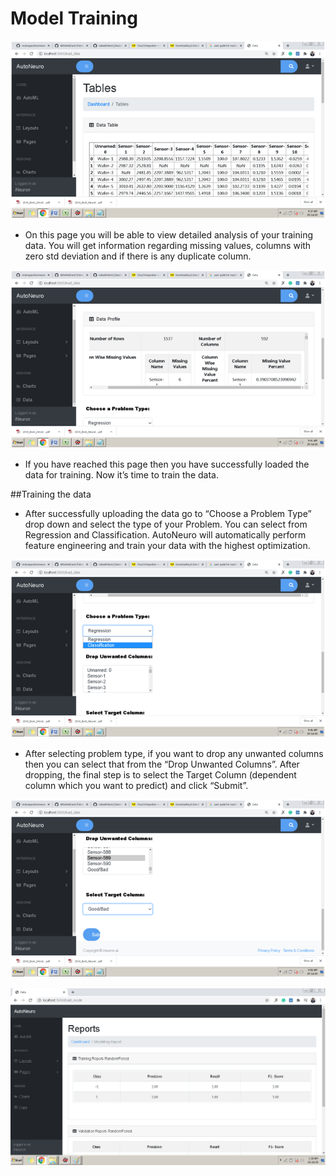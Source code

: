 # Model Training


![Data Table](../img/img4.png)

- On this page you will be able to view detailed analysis of your training data. You will get information regarding missing values, columns with zero std deviation and if there is any duplicate column.

![Data Profile](../img/img5.png)

- If you have reached this page then you have successfully loaded the data for training. Now it’s time to train the data.

##Training the data

- After successfully uploading the data go to “Choose a Problem Type” drop down and select the type of your Problem. You can select from Regression and Classification. AutoNeuro will automatically perform feature engineering and train your data with the highest optimization.

![Select Problem](../img/img6.png)

- After selecting problem type, if you want to drop any unwanted columns then you can select that from the “Drop Unwanted Columns”. After dropping, the final step is to select the Target Column (dependent column which you want to predict) and click “Submit”.

![Select target column](../img/img7.png)


![Select target column](../img/img9.png)